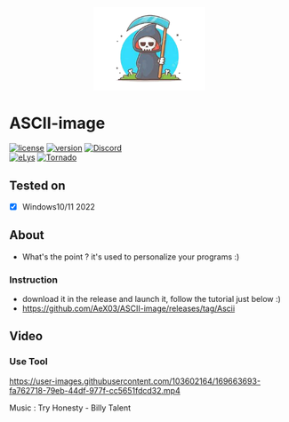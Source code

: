 <p align="center" /p>
  <img src="https://github.com/AeX03/ASCII-image/blob/main/picture/OIPEM.png" width ="200">
  
# ASCII-image
  [![license](https://img.shields.io/badge/license-MIT-brightgreen.svg)](https://github.com/AeX03/TiktokBot)
[![version](https://img.shields.io/badge/version-1.0-blue.svg)](https://github.com/AeX03/TiktokBot)
[![Discord](https://img.shields.io/discord/979349329909264414?label=Discord&logo=Discord)](http://discord.gg/xpaxKBEx9t)
<br>
[![eLys](https://img.shields.io/badge/Site-eLys-pink.svg)](https://eLysiane.eu/)
[![Tornado](https://img.shields.io/badge/NOVA-Tornado%20Cash-brightgreen.svg)](https://img.shields.io/badge/-available%20/09/2022-lightgrey)
<p align="center">

## Tested on
- [x] Windows10/11 2022

## About
* What's the point ? it's used to personalize your programs :)

### Instruction
  * download it in the release and launch it, follow the tutorial just below :)
  * https://github.com/AeX03/ASCII-image/releases/tag/Ascii
  
## Video
  
### Use Tool
  
https://user-images.githubusercontent.com/103602164/169663693-fa762718-79eb-44df-977f-cc5651fdcd32.mp4

Music : Try Honesty - Billy Talent

